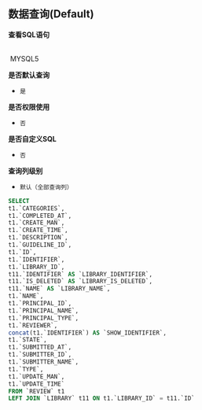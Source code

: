 ## 数据查询(Default) <!-- {docsify-ignore-all} -->



<p class="panel-title"><b>查看SQL语句</b></p>
<br>

<el-row>
&nbsp;<el-tag @click="MYSQL5 = true">MYSQL5</el-tag>
</el-row>

<br>
<p class="panel-title"><b>是否默认查询</b></p>

* `是`

<p class="panel-title"><b>是否权限使用</b></p>

* `否`

<p class="panel-title"><b>是否自定义SQL</b></p>

* `否`

<p class="panel-title"><b>查询列级别</b></p>

* `默认（全部查询列）`






<el-dialog v-model="MYSQL5" title="MYSQL5">

```sql
SELECT
t1.`CATEGORIES`,
t1.`COMPLETED_AT`,
t1.`CREATE_MAN`,
t1.`CREATE_TIME`,
t1.`DESCRIPTION`,
t1.`GUIDELINE_ID`,
t1.`ID`,
t1.`IDENTIFIER`,
t1.`LIBRARY_ID`,
t11.`IDENTIFIER` AS `LIBRARY_IDENTIFIER`,
t11.`IS_DELETED` AS `LIBRARY_IS_DELETED`,
t11.`NAME` AS `LIBRARY_NAME`,
t1.`NAME`,
t1.`PRINCIPAL_ID`,
t1.`PRINCIPAL_NAME`,
t1.`PRINCIPAL_TYPE`,
t1.`REVIEWER`,
concat(t1.`IDENTIFIER`) AS `SHOW_IDENTIFIER`,
t1.`STATE`,
t1.`SUBMITTED_AT`,
t1.`SUBMITTER_ID`,
t1.`SUBMITTER_NAME`,
t1.`TYPE`,
t1.`UPDATE_MAN`,
t1.`UPDATE_TIME`
FROM `REVIEW` t1 
LEFT JOIN `LIBRARY` t11 ON t1.`LIBRARY_ID` = t11.`ID` 


```

</el-dialog>

<script>
 const { createApp } = Vue
  createApp({
    data() {
      return {
                MYSQL5 : false
        
      }
    },
    methods: {
    }
  }).use(ElementPlus).mount('#app')
</script>